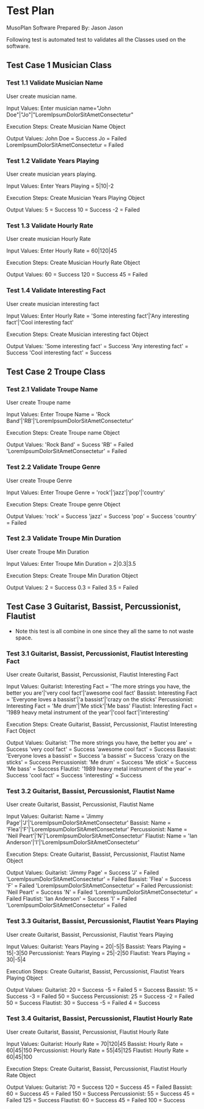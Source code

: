 # Test Plan

MusoPlan Software
Prepared By: Jason Jason

Following test is automated test to validates all the Classes used on the software.

## Test Case 1 Musician Class

### Test 1.1 Validate Musician Name

User create musician name.

Input Values:
Enter musician name="John Doe"|"Jo"|"LoremIpsumDolorSitAmetConsectetur"

Execution Steps:
Create Musician Name Object

Output Values:
John Doe = Success
Jo = Failed
LoremIpsumDolorSitAmetConsectetur = Failed

### Test 1.2 Validate Years Playing

User create musician years playing.

Input Values:
Enter Years Playing = 5|10|-2

Execution Steps: 
Create Musician Years Playing Object

Output Values:
5 = Success
10 = Success
-2 = Failed

### Test 1.3  Validate Hourly Rate

User create musician Hourly Rate

Input Values:
Enter Hourly Rate = 60|120|45

Execution Steps: 
Create Musician Hourly Rate Object

Output Values:
60 = Success
120 = Success
45 = Failed

### Test 1.4 Validate Interesting Fact

User create musician interesting fact

Input Values:
Enter Hourly Rate = 'Some interesting fact'|'Any interesting fact'|'Cool interesting fact'

Execution Steps: 
Create Musician interesting fact Object

Output Values:
'Some interesting fact' = Success
'Any interesting fact' = Success
'Cool interesting fact' = Success


## Test Case 2 Troupe Class

### Test 2.1 Validate Troupe Name

User create Troupe name

Input Values:
Enter Troupe Name = 'Rock Band'|'RB'|'LoremIpsumDolorSitAmetConsectetur'

Execution Steps: 
Create Troupe name Object

Output Values:
'Rock Band' = Sucess
'RB' = Failed
'LoremIpsumDolorSitAmetConsectetur' = Failed

### Test 2.2 Validate Troupe Genre

User create Troupe Genre

Input Values:
Enter Troupe Genre = 'rock'|'jazz'|'pop'|'country'

Execution Steps: 
Create Troupe genre Object

Output Values:
'rock' = Success
'jazz' = Success
'pop' = Success
'country' = Failed

### Test 2.3 Validate Troupe Min Duration

User create Troupe Min Duration

Input Values:
Enter Troupe Min Duration = 2|0.3|3.5

Execution Steps: 
Create Troupe Min Duration Object

Output Values:
2 = Success
0.3 = Failed
3.5 = Failed

## Test Case 3 Guitarist, Bassist, Percussionist, Flautist
- Note this test is all combine in one since they all the same to not waste space.

### Test 3.1 Guitarist, Bassist, Percussionist, Flautist Interesting Fact

User create Guitarist, Bassist, Percussionist, Flautist Interesting Fact

Input Values:
Guitarist: Interesting Fact = 'The more strings you have, the better you are'|'very cool fact'|'awesome cool fact'
Bassist:  Interesting Fact = 'Everyone loves a bassist'|'a bassist'|'crazy on the sticks'
Percussionist: Interesting Fact = 'Me drum'|'Me stick'|'Me bass'
Flautist: Interesting Fact = '1989 heavy metal instrument of the year'|'cool fact'|'interesting'

Execution Steps: 
Create Guitarist, Bassist, Percussionist, Flautist Interesting Fact Object

Output Values:
Guitarist:
'The more strings you have, the better you are' = Success
'very cool fact' = Success
'awesome cool fact' = Success
Bassist:
'Everyone loves a bassist' = Success
'a bassist' = Success
'crazy on the sticks' = Success
Percussionist:
'Me drum' = Success
'Me stick' = Success
'Me bass' = Success
Flautist:
'1989 heavy metal instrument of the year' = Success
'cool fact' = Success
'interesting' = Success

### Test 3.2 Guitarist, Bassist, Percussionist, Flautist Name

User create Guitarist, Bassist, Percussionist, Flautist Name

Input Values:
Guitarist: Name = 'Jimmy Page'|'J'|'LoremIpsumDolorSitAmetConsectetur'
Bassist: Name = 'Flea'|'F'|'LoremIpsumDolorSitAmetConsectetur'
Percussionist: Name = 'Neil Peart'|'N'|'LoremIpsumDolorSitAmetConsectetur'
Flautist: Name = 'Ian Anderson'|'I'|'LoremIpsumDolorSitAmetConsectetur'

Execution Steps: 
Create Guitarist, Bassist, Percussionist, Flautist Name Object

Output Values:
Guitarist: 
'Jimmy Page' = Success
'J' = Failed
'LoremIpsumDolorSitAmetConsectetur' = Failed
Bassist: 
'Flea' = Success
'F' = Failed
'LoremIpsumDolorSitAmetConsectetur' = Failed
Percussionist: 
'Neil Peart' = Success
'N' = Failed
'LoremIpsumDolorSitAmetConsectetur' = Failed
Flautist: 
'Ian Anderson' = Success
'I' = Failed
'LoremIpsumDolorSitAmetConsectetur' = Failed

### Test 3.3 Guitarist, Bassist, Percussionist, Flautist Years Playing

User create Guitarist, Bassist, Percussionist, Flautist Years Playing

Input Values:
Guitarist: Years Playing = 20|-5|5
Bassist: Years Playing = 15|-3|50
Percussionist: Years Playing = 25|-2|50
Flautist: Years Playing = 30|-5|4

Execution Steps: 
Create Guitarist, Bassist, Percussionist, Flautist Years Playing Object

Output Values:
Guitarist: 
20 = Success
-5 = Failed
5 = Success
Bassist: 
15 = Success
-3 = Failed
50 = Success
Percussionist: 
25 = Success
-2 = Failed
50 = Success
Flautist: 
30 = Success
-5 = Failed
4 = Success

### Test 3.4 Guitarist, Bassist, Percussionist, Flautist Hourly Rate

User create Guitarist, Bassist, Percussionist, Flautist Hourly Rate

Input Values:
Guitarist: Hourly Rate = 70|120|45
Bassist: Hourly Rate = 60|45|150
Percussionist: Hourly Rate = 55|45|125
Flautist: Hourly Rate = 60|45|100

Execution Steps: 
Create Guitarist, Bassist, Percussionist, Flautist Hourly Rate Object

Output Values:
Guitarist: 
70 = Success
120 = Success
45 = Failed
Bassist: 
60 = Success
45 = Failed
150 = Success
Percussionist: 
55 = Success
45 = Failed
125 = Success
Flautist: 
60 = Success
45 = Failed
100 = Success

